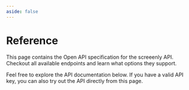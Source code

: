 ```yaml
---
aside: false
---
```


# Reference

This page contains the Open API specification for the screeenly API. Checkout all available endpoints and learn what options they support.

Feel free to explore the API documentation below. If you have a valid API key, you can also try out the API directly from this page.

<script setup async>
import { ApiReference } from '@scalar/api-reference';
import '@scalar/api-reference/style.css';

const configuration = {
    spec: {
        // url: '/assets/screeenly-api.yaml',
        url: 'https://3.screeenly.com/screeenly-api.yaml',
    },
    searchHotKey: 'l',
    withDefaultFonts: false,
    theme: 'default',
    proxy: 'https://proxy.scalar.com',
};
</script>

<div style="position: relative;">
<ApiReference :configuration="configuration" />
</div>

<style>
.content {
    max-width: none !important; 
}
</style>
